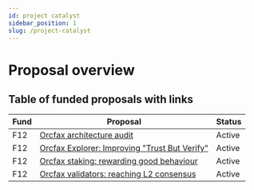 ```yaml
---
id: project catalyst
sidebar_position: 1
slug: /project-catalyst
---
```


# Proposal overview

## Table of funded proposals with links

| Fund | Proposal | Status |
| ---- | -------- | ------ |
| F12 | [Orcfax architecture audit][p-1] | Active |
| F12 | [Orcfax Explorer: Improving "Trust But Verify"][p-2] | Active |
| F12 | [Orcfax staking: rewarding good behaviour][p-3] | Active |
| F12 | [Orcfax validators: reaching L2 consensus][p-4] | Active |

[p-1]: f12-audit#orcfax-architecture-audit
[p-2]: f12-explorer#orcfax-explorer-improving-trust-but-verify
[p-3]: f12-staking#orcfax-staking-rewarding-good-behaviour
[p-4]: f12-consensus#orcfax-validators-reaching-l2-consensus
